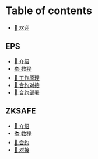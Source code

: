 # Table of contents

* [🥳 欢迎](README.md)

## EPS <a href="#eps" id="eps"></a>

* [👋 介绍](eps/README.md)
* [📚 教程](eps/tutorial.md)
* [📜 工作原理](eps/howItWorks.md)
* [🤖 合约对接](eps/build.md)
* [🤖 合约部署](eps/deployed.md)

## ZKSAFE <a href="#zksafe" id="zksafe"></a>

* [👋 介绍](zksafe/README.md)
* [📚 教程](zksafe/tutorial.md)
* [📜 合约](zksafe/contract.md)
* [🤖 对接](zksafe/build.md)

<!-- ## 4337 Service <a href="#4337s" id="4337s"></a>

* [👋 介绍](4337service/README.md)
* [📚 教程](4337service/tutorial.md)
* [📜 合约](4337service/contract.md)
* [🤖 对接](4337service/build.md)

## ZKSAFE Pro <a href="#zksafepro" id="zksafepro"></a>

* [👋 介绍](zksafepro/README.md)
* [📚 教程](zksafepro/tutorial.md)
* [📜 合约](zksafepro/contract.md)
* [🤖 对接](zksafepro/build.md) -->

